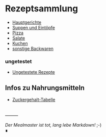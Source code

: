 # Rezeptsammlung

 - [Hauptgerichte](docs/Hauptgerichte.md)
 - [Suppen und Eintöpfe](docs/Suppen-und-Eintöpfe.md)
 - [Pizza](docs/Pizza.md)
 - [Salate](docs/Salate.md)
 - [Kuchen](docs/Kuchen.md)
 - [sonstige Backwaren](docs/Backwaren.md)

### ungetestet

 - [Ungetestete Rezepte](docs/Ungetestete-Rezepte.md)

## Infos zu Nahrungsmitteln

 - [Zuckergehalt-Tabelle](docs/Zuckergehalt_2017.html)

　  
———

*Der Mealmaster ist tot, lang lebe Markdown!* ;-)  
∎
